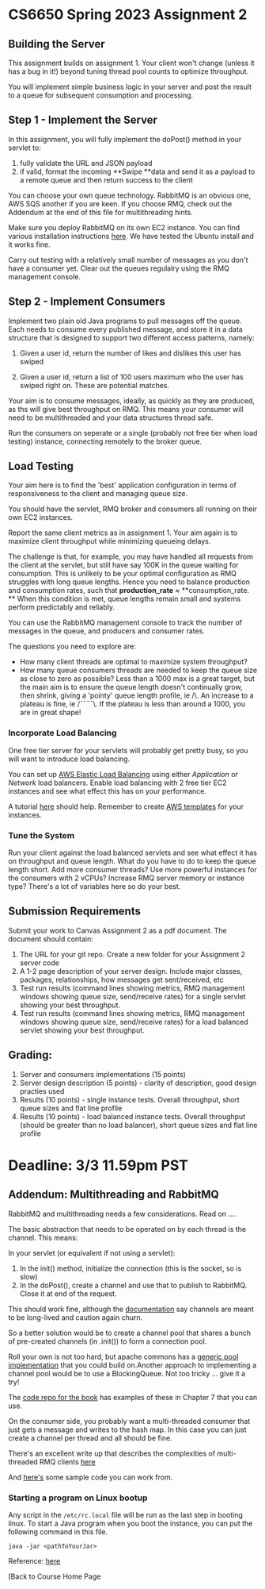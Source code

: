 # CS6650 Spring 2023 Assignment 2

## Building the Server

This assignment builds on assignment 1. Your client won't change (unless it has a bug in it!) beyond tuning thread pool counts to optimize throughput.

You will implement simple business logic in your server and post the result to a queue for subsequent consumption and processing.

## Step 1 - Implement the Server

In this assignment, you will fully implement the doPost() method in your servlet to:

1. fully validate the URL and JSON payload
2. if valid, format the incoming **Swipe **data and send it as a payload to a remote queue and then return success to the client

You can choose your own queue technology. RabbitMQ is an obvious one, AWS SQS another if you are keen. If you choose RMQ, check out the Addendum at the end of this file for multithreading hints.

Make sure you deploy RabbitMQ on its own EC2 instance. You can find various installation instructions [here](https://www.rabbitmq.com/download.html). We have tested the Ubuntu install and it works fine.

Carry out testing with a relatively small number of messages as you don't have a consumer yet. Clear out the queues regulalry using the RMQ management console.

## Step 2 - Implement Consumers

Implement two plain old Java programs to pull messages off the queue. Each needs to consume every published message, and store it in a data structure that is designed to support two different access patterns, namely:

1. Given a user id, return the number of likes and dislikes this user has swiped

2. Given a user id, return a list of 100 users maximum who the user has swiped right on. These are potential matches.

Your aim is to consume messages, ideally, as quickly as they are produced, as ths will give best throughput on RMQ. This means your consumer will need to be multithreaded and your data structures thread safe.

Run the consumers on seperate or a single (probably not free tier when load testing) instance, connecting remotely to the broker queue.

## Load Testing

Your aim here is to find the 'best' application configuration in terms of responsiveness to the client and managing queue size.

You should have the servlet, RMQ broker and consumers all running on their own EC2 instances.

Report the same client metrics as in assignment 1. Your aim again is to maximize client throughput while minimizing queueing delays. 

The challenge is that, for example, you may have handled all requests from the client at the servlet, but still have say 100K in the queue waiting for consumption. This is unlikely to be your optimal configuration as RMQ struggles with long queue lengths. Hence you need to balance production and consumption rates, such that **production_rate** ≈ **consumption_rate. ** When this condition is met, queue lengths remain small and systems perform predictably and reliably.

You can use the RabbitMQ management console to track the number of messages in the queue, and producers and consumer rates.

The questions you need to explore are:

* How many client threads are optimal  to maximize system throughput?
* How many queue consumers threads are needed to keep the queue size as close to zero as possible? Less than a 1000 max is a great target, but the main aim is to ensure the queue length doesn't continually grow, then shrink, giving a 'pointy' queue length profile, ie /\\. An increase to a plateau is fine, ie /¯¯¯¯\\. If the plateau is less than around a 1000, you are in great shape!

### Incorporate Load Balancing

One free tier server for your servlets will probably get pretty busy, so you will want to introduce load balancing.

You can set up [AWS Elastic Load Balancing](https://aws.amazon.com/elasticloadbalancing/features/?nc=sn&loc=2) using either _Application_ or _Network_ load balancers. Enable load balancing with 2 free tier EC2 instances and see what effect this has on your performance.

A tutorial [here](https://docs.aws.amazon.com/elasticloadbalancing/latest/application/application-load-balancer-getting-started.html) should help. Remember to create [AWS templates](https://docs.aws.amazon.com/autoscaling/ec2/userguide/create-launch-template.html) for your instances.

### Tune the System

Run your client against the load balanced servlets and see what effect it has on throughput and queue length. What do you have to do to keep the queue length short. Add more consumer threads? Use more powerful instances for the consumers with 2 vCPUs? Increase RMQ server memory or instance type?  There's a lot of variables here so do your best. 

## Submission Requirements

Submit your work to Canvas Assignment 2 as a pdf document. The document should contain:

1. The URL for your git repo. Create a new folder for your Assignment 2 server code
2. A 1-2 page description of your server design. Include major classes, packages, relationships, how messages get sent/received, etc
3. Test run results (command lines showing metrics, RMQ management windows showing queue size, send/receive rates) for a single servlet showing your best throughput.
4. Test run results (command lines showing metrics, RMQ management windows showing queue size, send/receive rates) for a load balanced servlet showing your best throughput.

## Grading:

1. Server and consumers implementations (15 points)
2. Server design description (5 points) - clarity of description, good design practies used
3. Results (10 points) - single instance tests. Overall throughput, short queue sizes and flat line profile
4. Results (10 points) - load balanced instance tests. Overall throughput (should be greater than no load balancer), short queue sizes and flat line profile

# Deadline: 3/3 11.59pm PST

## Addendum: Multithreading and RabbitMQ

RabbitMQ and multithreading needs a few considerations. Read on ....

The basic abstraction that needs to be operated on by each thread is the channel. This means:

In your servlet (or equivalent if not using a servlet):

1. In the init() method, initialize the connection (this is the socket, so is slow)
2. In the doPost(), create a channel and use that to publish to RabbitMQ. Close it at end of the request.

This should work fine, although the [documentation](https://www.rabbitmq.com/api-guide.html#concurrency) say channels are meant to be long-lived and caution again churn.

So a better solution would be to create a channel pool that shares a bunch of pre-created channels (in .init()) to form a connection pool.

Roll your own is not too hard, but apache commons has a [generic pool implementation](http://commons.apache.org/proper/commons-pool/examples.html) that you could build on.Another approach to implementing a channel pool would be to use a BlockingQueue. Not too tricky ... give it a try!

The [code repo for the book](https://github.com/gortonator/foundations-of-scalable-systems) has examples of these in Chapter 7 that you can use.

On the consumer side, you probably want a multi-threaded consumer that just gets a message and writes to the hash map. In this case you can just create a channel per thread and all should be fine.

There's an excellent write up that describes the complexities of multi-threaded RMQ clients [here](http://moi.vonos.net/bigdata/rabbitmq-threading/)

And [here's](https://github.com/gortonator/bsds-6650/tree/master/code/week-6) some sample code you can work from.

### Starting a program on Linux bootup

Any script in the `/etc/rc.local` file will be run as the last step in booting linux. To start a Java program when you boot the instance, you can put the following command in this file.

    java -jar <pathToYourJar>

Reference: [here](https://unix.stackexchange.com/questions/49626/purpose-and-typical-usage-of-etc-rc-local)

[Back to Course Home Page


